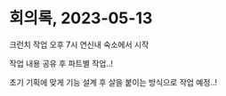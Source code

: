 # 회의록, 2023-05-13

크런치 작업 오후 7시 연신내 숙소에서 시작

작업 내용 공유 후 파트별 작업..!

초기 기획에 맞게 기능 설계 후 살을 붙이는 방식으로 작업 예정..!
